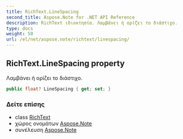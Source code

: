```yaml
---
title: RichText.LineSpacing
second_title: Aspose.Note for .NET API Reference
description: RichText ιδιοκτησία. Λαμβάνει ή ορίζει το διάστιχο.
type: docs
weight: 50
url: /el/net/aspose.note/richtext/linespacing/
---
```

## RichText.LineSpacing property

Λαμβάνει ή ορίζει το διάστιχο.

```csharp
public float? LineSpacing { get; set; }
```

### Δείτε επίσης

* class [RichText](../)
* χώρος ονομάτων [Aspose.Note](../../richtext/)
* συνέλευση [Aspose.Note](../../../)



